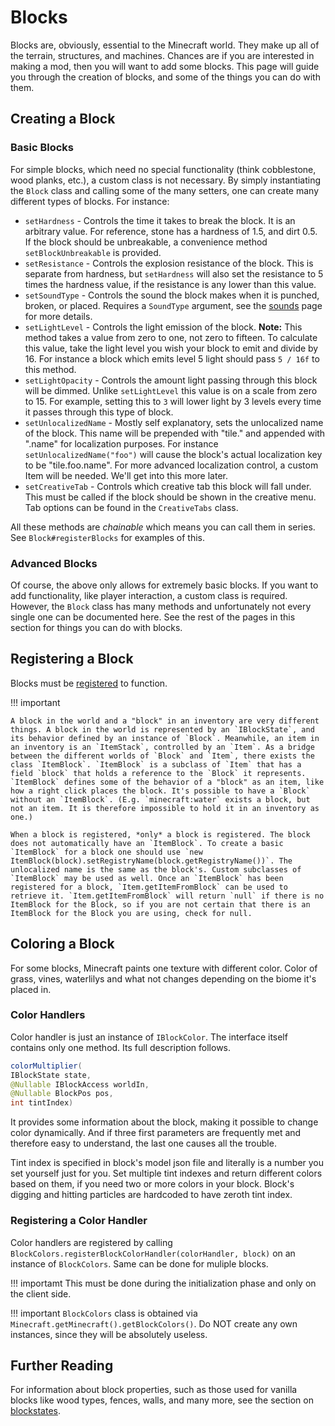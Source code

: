 Blocks
======

Blocks are, obviously, essential to the Minecraft world. They make up all of the terrain, structures, and machines. Chances are if you are interested in making a mod, then you will want to add some blocks. This page will guide you through the creation of blocks, and some of the things you can do with them.

Creating a Block
----------------

### Basic Blocks

For simple blocks, which need no special functionality (think cobblestone, wood planks, etc.), a custom class is not necessary. By simply instantiating the `Block` class and calling some of the many setters, one can create many different types of blocks. For instance:

- `setHardness` - Controls the time it takes to break the block. It is an arbitrary value. For reference, stone has a hardness of 1.5, and dirt 0.5. If the block should be unbreakable, a convenience method `setBlockUnbreakable` is provided.
- `setResistance` - Controls the explosion resistance of the block. This is separate from hardness, but `setHardness` will also set the resistance to 5 times the hardness value, if the resistance is any lower than this value.
- `setSoundType` - Controls the sound the block makes when it is punched, broken, or placed. Requires a `SoundType` argument, see the [sounds][] page for more details.
- `setLightLevel` - Controls the light emission of the block. **Note:** This method takes a value from zero to one, not zero to fifteen. To calculate this value, take the light level you wish your block to emit and divide by 16. For instance a block which emits level 5 light should pass `5 / 16f` to this method.
- `setLightOpacity` - Controls the amount light passing through this block will be dimmed. Unlike `setLightLevel` this value is on a scale from zero to 15. For example, setting this to `3` will lower light by 3 levels every time it passes through this type of block.
- `setUnlocalizedName` - Mostly self explanatory, sets the unlocalized name of the block. This name will be prepended with "tile." and appended with ".name" for localization purposes. For instance `setUnlocalizedName("foo")` will cause the block's actual localization key to be "tile.foo.name". For more advanced localization control, a custom Item will be needed. We'll get into this more later.
- `setCreativeTab` - Controls which creative tab this block will fall under. This must be called if the block should be shown in the creative menu. Tab options can be found in the `CreativeTabs` class.

All these methods are *chainable* which means you can call them in series. See `Block#registerBlocks` for examples of this.

### Advanced Blocks

Of course, the above only allows for extremely basic blocks. If you want to add functionality, like player interaction, a custom class is required. However, the `Block` class has many methods and unfortunately not every single one can be documented here. See the rest of the pages in this section for things you can do with blocks.

Registering a Block
-------------------

Blocks must be [registered][registering] to function.

!!! important
    
    A block in the world and a "block" in an inventory are very different things. A block in the world is represented by an `IBlockState`, and its behavior defined by an instance of `Block`. Meanwhile, an item in an inventory is an `ItemStack`, controlled by an `Item`. As a bridge between the different worlds of `Block` and `Item`, there exists the class `ItemBlock`. `ItemBlock` is a subclass of `Item` that has a field `block` that holds a reference to the `Block` it represents. `ItemBlock` defines some of the behavior of a "block" as an item, like how a right click places the block. It's possible to have a `Block` without an `ItemBlock`. (E.g. `minecraft:water` exists a block, but not an item. It is therefore impossible to hold it in an inventory as one.)

    When a block is registered, *only* a block is registered. The block does not automatically have an `ItemBlock`. To create a basic `ItemBlock` for a block one should use `new ItemBlock(block).setRegistryName(block.getRegistryName())`. The unlocalized name is the same as the block's. Custom subclasses of `ItemBlock` may be used as well. Once an `ItemBlock` has been registered for a block, `Item.getItemFromBlock` can be used to retrieve it. `Item.getItemFromBlock` will return `null` if there is no ItemBlock for the Block, so if you are not certain that there is an ItemBlock for the Block you are using, check for null.

Coloring a Block
----------------

For some blocks, Minecraft paints one texture with different color. Color of grass, vines, waterlilys and what not changes depending on the biome it's placed in.

### Color Handlers

Color handler is just an instance of `IBlockColor`. The interface itself contains only one method. Its full description follows.

```java
colorMultiplier(
IBlockState state, 
@Nullable IBlockAccess worldIn, 
@Nullable BlockPos pos, 
int tintIndex)
```

It provides some information about the block, making it possible to change color dynamically. And if three first parameters are frequently met and therefore easy to understand, the last one causes all the trouble.

Tint index is specified in block's model json file and literally is a number you set yourself just for you. Set multiple tint indexes and return different colors based on them, if you need two or more colors in your block. Block's digging and hitting particles are hardcoded to have zeroth tint index.

### Registering a Color Handler

Color handlers are registered by calling `BlockColors.registerBlockColorHandler(colorHandler, block)` on an instance of `BlockColors`. Same can be done for muliple blocks.

!!! importamt
	This must be done during the initialization phase and only on the client side.

!!! important
	`BlockColors` class is obtained via `Minecraft.getMinecraft().getBlockColors()`. Do NOT create any own instances, since they will be absolutely useless.

Further Reading
---------------

For information about block properties, such as those used for vanilla blocks like wood types, fences, walls, and many more, see the section on [blockstates][].

[sounds]: ../effects/sounds.md
[registering]: ../concepts/registries.md#registering-things
[blockstates]: ../blockstates/states.md
